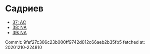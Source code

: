 # Садриев
- [37: AC](37.md)
- [38: NA](38.md)
- [39: NA](39.md)

Commit: 9fef27c306c23b000ff9742d012c66aeb2b35fb5
 fetched at: 20201210-224810
